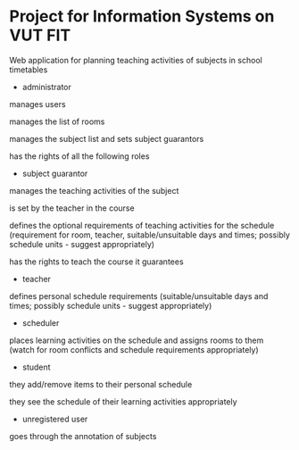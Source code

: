 # Project for Information Systems on VUT FIT

Web application for planning teaching activities of subjects in school timetables

* administrator
  
manages users

manages the list of rooms

manages the subject list and sets subject guarantors

has the rights of all the following roles

* subject guarantor

manages the teaching activities of the subject

is set by the teacher in the course

defines the optional requirements of teaching activities for the schedule (requirement for room, teacher, suitable/unsuitable days and times; possibly schedule units - suggest appropriately)

has the rights to teach the course it guarantees

* teacher

defines personal schedule requirements (suitable/unsuitable days and times; possibly schedule units - suggest appropriately)

* scheduler

places learning activities on the schedule and assigns rooms to them (watch for room conflicts and schedule requirements appropriately)

* student

they add/remove items to their personal schedule

they see the schedule of their learning activities appropriately

* unregistered user

goes through the annotation of subjects


